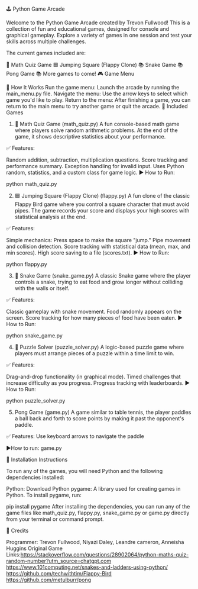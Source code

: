 🕹️ Python Game Arcade

Welcome to the Python Game Arcade created by Trevon Fullwood! This is a collection of fun and educational games, designed for console and graphical gameplay. Explore a variety of games in one session and test your skills across multiple challenges.

The current games included are:

🎲 Math Quiz Game
🟦 Jumping Square (Flappy Clone)
📚 Snake Game
📚 Pong Game
📚 More games to come!
🎮 Game Menu

🧭 How It Works
Run the game menu: Launch the arcade by running the main_menu.py file.
Navigate the menu: Use the arrow keys to select which game you'd like to play.
Return to the menu: After finishing a game, you can return to the main menu to try another game or quit the arcade.
📌 Included Games

1. 🧠 Math Quiz Game (math_quiz.py)
A fun console-based math game where players solve random arithmetic problems. At the end of the game, it shows descriptive statistics about your performance.

✅ Features:

Random addition, subtraction, multiplication questions.
Score tracking and performance summary.
Exception handling for invalid input.
Uses Python random, statistics, and a custom class for game logic.
▶️ How to Run:

python math_quiz.py

2. 🟦 Jumping Square (Flappy Clone) (flappy.py)
A fun clone of the classic Flappy Bird game where you control a square character that must avoid pipes. The game records your score and displays your high scores with statistical analysis at the end.

✅ Features:

Simple mechanics: Press space to make the square "jump."
Pipe movement and collision detection.
Score tracking with statistical data (mean, max, and min scores).
High score saving to a file (scores.txt).
▶️ How to Run:

python flappy.py

3. 🐍 Snake Game (snake_game.py)
A classic Snake game where the player controls a snake, trying to eat food and grow longer without colliding with the walls or itself.

✅ Features:

Classic gameplay with snake movement.
Food randomly appears on the screen.
Score tracking for how many pieces of food have been eaten.
▶️ How to Run:

python snake_game.py

4. 🧩 Puzzle Solver (puzzle_solver.py)
A logic-based puzzle game where players must arrange pieces of a puzzle within a time limit to win.

✅ Features:

Drag-and-drop functionality (in graphical mode).
Timed challenges that increase difficulty as you progress.
Progress tracking with leaderboards.
▶️ How to Run:

python puzzle_solver.py

5. Pong Game (game.py)
A game similar to table tennis, the player paddles a ball back and forth to score points by making it past the opponent's paddle. 

✅ Features:
Use keyboard arrows to navigate the paddle

▶️How to run: 
game.py 

🔧 Installation Instructions

To run any of the games, you will need Python and the following dependencies installed:

Python: Download Python
pygame: A library used for creating games in Python.
To install pygame, run:

pip install pygame
After installing the dependencies, you can run any of the game files like math_quiz.py, flappy.py, snake_game.py or game.py directly from your terminal or command prompt.

📄 Credits

Programmer: Trevon Fullwood, Niyazi Daley, Leandre cameron, Anneisha Huggins
Original Game Links:https://stackoverflow.com/questions/28902064/python-maths-quiz-random-number?utm_source=chatgpt.com
                    https://www.101computing.net/snakes-and-ladders-using-python/
                    https://github.com/techwithtim/Flappy-Bird
                    https://github.com/metulburr/pong

